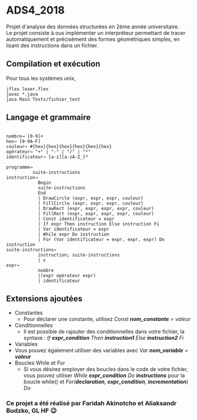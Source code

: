 # ADS4_2018

Projet d'analyse des données structurées en 2ème année universitaire.  
Le projet consiste à ous implémenter un interpréteur permettant de tracer automatiquement et précisément des formes géométriques simples, en lisant des instructions dans un fichier.

## Compilation et exécution
Pour tous les systèmes unix,
```Shell
jflex lexer.flex
javac *.java
java Main Tests/fichier_test
```

## Langage et grammaire

```Grammaire

nombre→ [0-9]+
hex→ [0-9A-F]
couleur→ #{hex}{hex}{hex}{hex}{hex}{hex}
opérateur→ "+" | "-" | "/" | "*"
identificateur→ [a-z][a-zA-Z_]*

programme→
          suite-instructions
instruction→
            Begin
            suite-instructions
            End
            | DrawCircle (expr, expr, expr, couleur)
            | FillCircle (expr, expr, expr, couleur)
            | DrawRect (expr, expr, expr, expr, couleur)
            | FillRect (expr, expr, expr, expr, couleur)
            | Const identificateur = expr
            | If expr Then instruction Else instruction Fi
            | Var identificateur = expr
            | While expr Do instruction
            | For (Var identificateur = expr, expr, expr) Do instruction
suite-instructions→
            instruction; suite-instructions
            | ε
expr→
            nombre
            |(expr opérateur expr)
            | identificateur

```

## Extensions ajoutées
* Constantes
  * Pour déclarer une constante, utilisez *Const __nom_constante__ = valeur*
* Conditionnelles
  * Il est possible de rajouter des conditionnelles dans votre fichier, la syntaxe : *If __expr_condition__ Then __instruction1__ Else __instruction2__ Fi*
* Variables
 * Vous pouvez également utiliser des variables avec *Var __nom_variable__ = __valeur__*
* Boucles While et For
  * Si vous désirez employer des boucles dans le code de votre fichier, vous pouvez utiliser *While __expr_condition__ Do __instructions__* pour la boucle while() et *For(__declaration__, __expr_condition__, __incrementation__) Do*

### Ce projet a été réalisé par Faridah Akinotcho et Aliaksandr Budzko, GL HF :wink:
